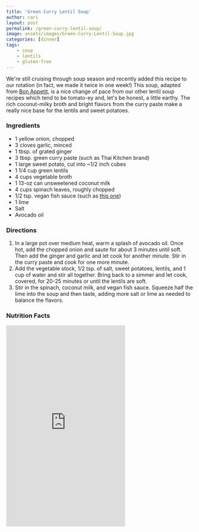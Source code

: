 ```yaml
---
title: 'Green Curry Lentil Soup'
author: cari
layout: post
permalink: /green-curry-lentil-soup/
image: assets/images/Green-Curry-Lentil-Soup.jpg
categories: [dinner]
tags:
    - soup
    - lentils
    - gluten-free
---
```


We're still cruising through soup season and recently added this recipe to our rotation (in fact, we made it twice in one week!) This soup, adapted from [Bon Appetit](https://www.bonappetit.com/recipe/green-curry-lentil-soup), is a nice change of pace from our other lentil soup recipes which tend to be tomato-ey and, let's be honest, a little earthy. The rich coconut-milky broth and bright flavors from the curry paste make a really nice base for the lentils and sweet potatoes.

<h3> Ingredients </h3>

- 1 yellow onion, chopped
- 3 cloves garlic, minced
- 1 tbsp. of grated ginger
- 3 tbsp. green curry paste (such as Thai Kitchen brand)
- 1 large sweet potato, cut into ~1/2 inch cubes
- 1 1/4 cup green lentils
- 4 cups vegetable broth
- 1 13-oz can unsweetened coconut milk
- 4 cups spinach leaves, roughly chopped
- 1/2 tsp. vegan fish sauce (such as [this one](https://shop.oceanshalo.com/products/vegan-fish-sauce))
- 1 lime
- Salt
- Avocado oil

<h3> Directions </h3>

1. In a large pot over medium heat, warm a splash of avocado oil. Once hot, add the chopped onion and saute for about 3 minutes until soft. Then add the ginger and garlic and let cook for another minute. Stir in the curry paste and cook for one more minute.
2. Add the vegetable stock, 1/2 tsp. of salt, sweet potatoes, lentils, and 1 cup of water and stir all together. Bring back to a simmer and let cook, covered, for 20-25 minutes or until the lentils are soft.
3. Stir in the spinach, coconut milk, and vegan fish sauce. Squeeze half the lime into the soup and then taste, adding more salt or lime as needed to balance the flavors.

<h3> Nutrition Facts </h3>

<iframe title="CRONOMETER.com" width="320" height="540" src="https://cronometer.com/facts.html?food=33943539&measure=96514595&labelType=AMERICAN_2016" frameborder="0"></iframe>

